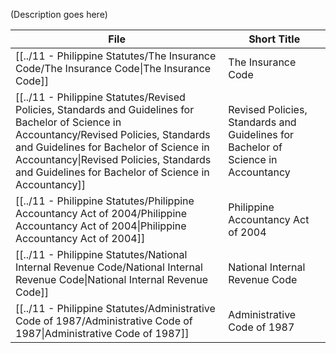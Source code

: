(Description goes here)

| File                                                                                                                                                                                                                                                                                   | Short Title                                                                       |
| -------------------------------------------------------------------------------------------------------------------------------------------------------------------------------------------------------------------------------------------------------------------------------------- | --------------------------------------------------------------------------------- |
| [[../11 - Philippine Statutes/The Insurance Code/The Insurance Code\|The Insurance Code]]                                                                                                                                                                                              | The Insurance Code                                                                |
| [[../11 - Philippine Statutes/Revised Policies, Standards and Guidelines for Bachelor of Science in Accountancy/Revised Policies, Standards and Guidelines for Bachelor of Science in Accountancy\|Revised Policies, Standards and Guidelines for Bachelor of Science in Accountancy]] | Revised Policies, Standards and Guidelines for Bachelor of Science in Accountancy |
| [[../11 - Philippine Statutes/Philippine Accountancy Act of 2004/Philippine Accountancy Act of 2004\|Philippine Accountancy Act of 2004]]                                                                                                                                              | Philippine Accountancy Act of 2004                                                |
| [[../11 - Philippine Statutes/National Internal Revenue Code/National Internal Revenue Code\|National Internal Revenue Code]]                                                                                                                                                          | National Internal Revenue Code                                                    |
| [[../11 - Philippine Statutes/Administrative Code of 1987/Administrative Code of 1987\|Administrative Code of 1987]]                                                                                                                                                                   | Administrative Code of 1987                                                       |

